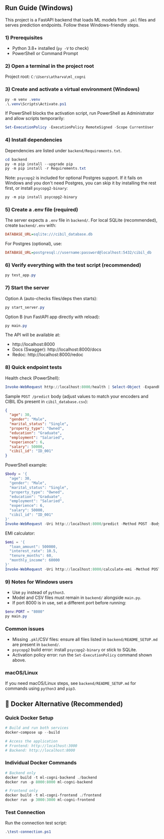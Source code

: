 ## Run Guide (Windows)

This project is a FastAPI backend that loads ML models from `.pkl` files and serves prediction endpoints. Follow these Windows-friendly steps.

### 1) Prerequisites
- Python 3.8+ installed (`py -V` to check)
- PowerShell or Command Prompt

### 2) Open a terminal in the project root
Project root: `C:\Users\atharva\ml_cogni`

### 3) Create and activate a virtual environment (Windows)
```powershell
py -m venv .venv
.\.venv\Scripts\Activate.ps1
```

If PowerShell blocks the activation script, run PowerShell as Administrator and allow scripts temporarily:
```powershell
Set-ExecutionPolicy -ExecutionPolicy RemoteSigned -Scope CurrentUser
```

### 4) Install dependencies
Dependencies are listed under `backend/Requirements.txt`.
```powershell
cd backend
py -m pip install --upgrade pip
py -m pip install -r Requirements.txt
```

Note: `psycopg2` is included for optional Postgres support. If it fails on Windows and you don't need Postgres, you can skip it by installing the rest first, or install `psycopg2-binary`:
```powershell
py -m pip install psycopg2-binary
```

### 5) Create a .env file (required)
The server expects a `.env` file in `backend/`. For local SQLite (recommended), create `backend/.env` with:
```ini
DATABASE_URL=sqlite:///cibil_database.db
```

For Postgres (optional), use:
```ini
DATABASE_URL=postgresql://username:password@localhost:5432/cibil_db
```

### 6) Verify everything with the test script (recommended)
```powershell
py test_app.py
```

### 7) Start the server
Option A (auto-checks files/deps then starts):
```powershell
py start_server.py
```

Option B (run FastAPI app directly with reload):
```powershell
py main.py
```

The API will be available at:
- http://localhost:8000
- Docs (Swagger): http://localhost:8000/docs
- Redoc: http://localhost:8000/redoc

### 8) Quick endpoint tests
Health check (PowerShell):
```powershell
Invoke-WebRequest http://localhost:8000/health | Select-Object -ExpandProperty Content
```

Sample `POST /predict` body (adjust values to match your encoders and CIBIL IDs present in `cibil_database.csv`):
```json
{
  "age": 30,
  "gender": "Male",
  "marital_status": "Single",
  "property_type": "Owned",
  "education": "Graduate",
  "employment": "Salaried",
  "experience": 6,
  "salary": 50000,
  "cibil_id": "ID_001"
}
```

PowerShell example:
```powershell
$body = '{
  "age": 30,
  "gender": "Male",
  "marital_status": "Single",
  "property_type": "Owned",
  "education": "Graduate",
  "employment": "Salaried",
  "experience": 6,
  "salary": 50000,
  "cibil_id": "ID_001"
}'
Invoke-WebRequest -Uri http://localhost:8000/predict -Method POST -Body $body -ContentType 'application/json' | Select-Object -ExpandProperty Content
```

EMI calculator:
```powershell
$emi = '{
  "loan_amount": 500000,
  "interest_rate": 10.5,
  "tenure_months": 60,
  "monthly_income": 60000
}'
Invoke-WebRequest -Uri http://localhost:8000/calculate-emi -Method POST -Body $emi -ContentType 'application/json' | Select-Object -ExpandProperty Content
```

### 9) Notes for Windows users
- Use `py` instead of `python3`.
- Model and CSV files must remain in `backend/` alongside `main.py`.
- If port 8000 is in use, set a different port before running:
```powershell
$env:PORT = "8080"
py main.py
```

### Common issues
- Missing `.pkl`/CSV files: ensure all files listed in `backend/README_SETUP.md` are present in `backend/`.
- `psycopg2` build error: install `psycopg2-binary` or stick to SQLite.
- Activation policy error: run the `Set-ExecutionPolicy` command shown above.

### macOS/Linux
If you need macOS/Linux steps, see `backend/README_SETUP.md` for commands using `python3` and `pip3`.

## 🐳 Docker Alternative (Recommended)

### Quick Docker Setup
```powershell
# Build and run both services
docker-compose up --build

# Access the application
# Frontend: http://localhost:3000
# Backend: http://localhost:8000
```

### Individual Docker Commands
```powershell
# Backend only
docker build -t ml-cogni-backend ./backend
docker run -p 8000:8000 ml-cogni-backend

# Frontend only  
docker build -t ml-cogni-frontend ./frontend
docker run -p 3000:3000 ml-cogni-frontend
```

### Test Connection
Run the connection test script:
```powershell
.\test-connection.ps1
```

